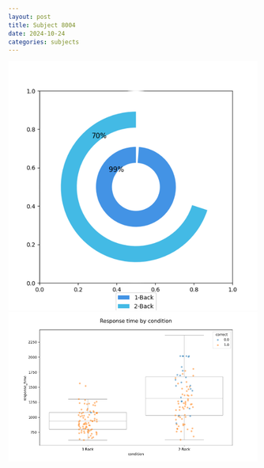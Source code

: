 ```yaml
---
layout: post
title: Subject 8004
date: 2024-10-24
categories: subjects
---
```


![](data/8004/run-1/8004_accuracy_by_condition.png)
![](data/8004/run-1/8004_response_time_by_condition.png)
